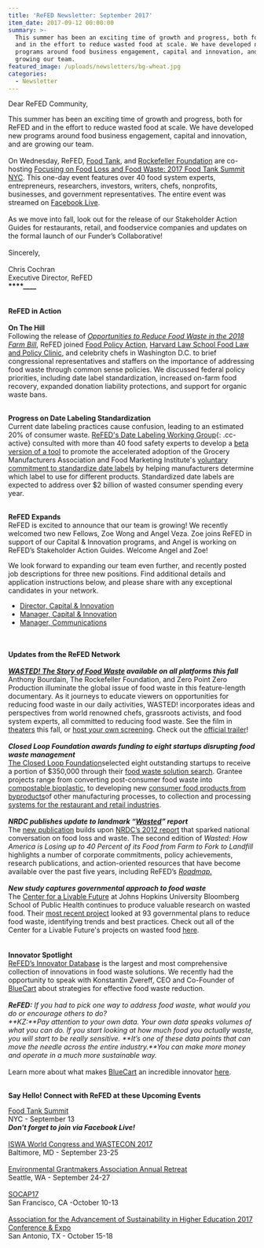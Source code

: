 ```yaml
---
title: 'ReFED Newsletter: September 2017'
item_date: 2017-09-12 00:00:00
summary: >-
  This summer has been an exciting time of growth and progress, both for ReFED
  and in the effort to reduce wasted food at scale. We have developed new
  programs around food business engagement, capital and innovation, and are
  growing our team.
featured_image: /uploads/newsletters/bg-wheat.jpg  
categories:
  - Newsletter
---
```



Dear ReFED Community,

This summer has been an exciting time of growth and progress, both for ReFED and in the effort to reduce wasted food at scale. We have developed new programs around food business engagement, capital and innovation, and are growing our team.<br><br>On Wednesday, ReFED, [Food Tank](https://foodtank.com/), and [Rockefeller Foundation](https://www.rockefellerfoundation.org/) are co-hosting [Focusing on Food Loss and Food Waste: 2017 Food Tank Summit NYC](https://www.eventbrite.com/e/focusing-on-food-loss-and-food-waste-2017-food-tank-summit-nyc-tickets-31681070936). This one-day event features over 40 food system experts, entrepreneurs, researchers, investors, writers, chefs, nonprofits, businesses, and government representatives. The entire event was streamed on&nbsp;[Facebook Live](https://www.facebook.com/rethinkfoodwaste).&nbsp;<br>&nbsp;<br>As we move into fall, look out for the release of our Stakeholder Action Guides for restaurants, retail, and foodservice companies and updates on the formal launch of our Funder’s Collaborative!<br>&nbsp;<br>Sincerely,<br>&nbsp;<br>Chris Cochran<br>Executive Director, ReFED<br>**__****__****__****__**<br><br>&nbsp;<br>**ReFED in Action**<br>**&nbsp;<br>On The Hill**<br>Following the release of *[Opportunities to Reduce Food Waste in the 2018 Farm Bill](http://www.chlpi.org/wp-content/uploads/2013/12/Opportunities-to-Reduce-Food-Waste-in-the-2018-Farm-Bill_May-2017.pdf)*, ReFED joined [Food Policy Action](http://foodpolicyaction.org/), [Harvard Law School Food Law and Policy Clinic](http://www.chlpi.org/food-law-and-policy/), and celebrity chefs in Washington D.C. to brief congressional representatives and staffers on the importance of addressing food waste through common sense policies. We discussed federal policy priorities, including date label standardization, increased on-farm food recovery, expanded donation liability protections, and support for organic waste bans.

<br>**Progress on Date Labeling Standardization**<br>Current date labeling practices cause confusion, leading to an estimated 20% of consumer waste. [ReFED's Date Labeling Working Group](http://%20http//www.refed.com/solutions/standardized-date-labeling){: .cc-active} consulted with more than 40 food safety experts to develop a [beta version of a tool](http://www.refed.com/downloads/ReFED-Standardization-Package.pdf)&nbsp;to promote the accelerated adoption of the Grocery Manufacturers Association and Food Marketing Institute's [voluntary commitment to standardize date labels](http://www.gmaonline.org/news-events/newsroom/grocery-industry-launches-new-initiative-to-reduce-consumer-confusion-on-pr/) by helping manufacturers determine which label to use for different products. Standardized date labels are expected to address over $2 billion of wasted consumer spending every year.

<br>**ReFED Expands**<br>ReFED is excited to announce that our team is growing! We recently welcomed two new Fellows, Zoe Wong and Angel Veza. Zoe joins ReFED in support of our Capital & Innovation programs, and Angel is working on ReFED’s Stakeholder Action Guides. Welcome Angel and Zoe!

We look forward to expanding our team even further, and recently posted job descriptions for three new positions. Find additional details and application instructions below, and please share with any exceptional candidates in your network.

* [Director, Capital & Innovation](http://www.refed.com/jobs/director-capital-innovation)
* [Manager, Capital & Innovation](http://www.refed.com/jobs/manager-capital-innovation)
* [Manager, Communications](http://www.refed.com/jobs/manager-communications)

<br><br>**Updates from the ReFED Network**<br>&nbsp;<br>***[WASTED! The Story of Food Waste](http://www.wastedfilm.com/) available on all platforms this fall***<br>Anthony Bourdain, The Rockefeller Foundation, and Zero Point Zero Production illuminate the global issue of food waste in this feature-length documentary. As it journeys to educate viewers on opportunities for reducing food waste in our daily activities, WASTED! incorporates ideas and perspectives from world renowned chefs, grassroots activists, and food system experts, all committed to reducing food waste. See the film in [theaters](http://www.wastedfilm.com/showtimes/) this fall, or [host your own screening](http://www.wastedfilm.com/book-a-group/). Check out the [official trailer](https://www.youtube.com/watch?v=KUQGVSyXDWA&amp;feature=youtu.be)!<br><br>***Closed Loop Foundation awards funding to eight startups disrupting food waste management***<br>[The Closed Loop Foundation](http://www.closedlooppartners.com/closed-loop-foundation/)selected eight outstanding startups to receive a portion of $350,000 through their [food waste solution search](http://www.closedlooppartners.com/food-waste-solution-search/). Grantee projects range from converting post-consumer food waste into [compostable bioplastic](http://www.refed.com/tools/innovator-database/full_cycle_bioplastics), to developing new [consumer food products from byproducts](http://www.refed.com/tools/innovator-database/renewal_mill)of other manufacturing processes, to collection and processing [systems for the restaurant and retail industries](http://indianarecycling.org/press-release-irc-receives-grant-to-initiate-commercial-food-composting-initiative/). &nbsp;<br><br>***NRDC publishes update to landmark “[Wasted](https://www.nrdc.org/resources/wasted-how-america-losing-40-percent-its-food-farm-fork-landfill)” report***<br>The [new publication](https://www.nrdc.org/sites/default/files/wasted-2017-report.pdf) builds upon [NRDC’s 2012 report](https://www.nrdc.org/sites/default/files/wasted-food-IP.pdf) that sparked national conversation on food loss and waste. The second edition of *Wasted: How America is Losing up to 40 Percent of its Food from Farm to Fork to Landfill* highlights a number of corporate commitments, policy achievements, research publications, and action-oriented resources that have become available over the past five years, including ReFED’s *[Roadmap.](http://www.refed.com/download)*<br><br>***New study captures governmental approach to food waste***<br>The [Center for a Livable Future](https://www.jhsph.edu/research/centers-and-institutes/johns-hopkins-center-for-a-livable-future/index.html) at Johns Hopkins University Bloomberg School of Public Health continues to produce valuable research on wasted food. Their [most recent project](https://www.jhsph.edu/research/centers-and-institutes/johns-hopkins-center-for-a-livable-future/_pdf/projects/wasted-food/governmental-plans-to-address-waste-of-food.pdf) looked at 93 governmental plans to reduce food waste, identifying trends and best practices. Check out all of the Center for a Livable Future's projects on wasted food [here](https://www.jhsph.edu/research/centers-and-institutes/johns-hopkins-center-for-a-livable-future/projects/wasted-food/index.html).<br><br><br>**Innovator Spotlight**<br>[ReFED’s Innovator Database](http://www.refed.com/tools/innovator-database/) is the largest and most comprehensive collection of innovations in food waste solutions. We recently had the opportunity to speak with Konstantin Zvereff, CEO and Co-Founder of [BlueCart](http://www.bluecart.com/) about strategies for effective food waste reduction.<br>&nbsp;<br>***ReFED:** If you had to pick one way to address food waste, what would you do or encourage others to do?<br>**KZ:**Pay attention to your own data. Your own data speaks volumes of what you can do. If you start looking at how much food you actually waste, you will start to be really sensitive. **It’s one of these data points that can move the needle across the entire industry.**You can make more money and operate in a much more sustainable way.*<br>&nbsp;<br>Learn more about what makes [BlueCart](http://www.refed.com/tools/innovator-database/bluecart)&nbsp;an incredible innovator [here](http://www.refed.com/content-hub/innovator-spotlight-bluecart).

<br>**Say Hello! Connect with ReFED at these Upcoming Events**

[Food Tank Summit](https://www.eventbrite.com/e/focusing-on-food-loss-and-food-waste-2017-food-tank-summit-nyc-tickets-31681070936)<br>NYC - September 13<br>***Don't forget to join via Facebook Live!***<br><br>[ISWA World Congress and WASTECON 2017](https://swana.org/Events/WASTECON/ConferenceProgram.aspx)<br>Baltimore, MD - September 23-25<br><br>[Environmental Grantmakers Association Annual Retreat](https://ega.org/events/retreat)<br>Seattle, WA - September 24-27<br><br>[SOCAP17](http://socialcapitalmarkets.net/socap17/)<br>San Francisco, CA -October 10-13<br><br>[Association for the Advancement of Sustainability in Higher Education 2017 Conference & Expo](http://conference.aashe.org/)<br>San Antonio, TX - October 15-18